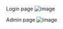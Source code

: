 Login page
![image](https://github.com/callhalo1998/network_automation/assets/103117424/b2633b5c-a9a1-4021-bf5f-f359cda9bbc5)


Admin page
![image](https://github.com/callhalo1998/network_automation/assets/103117424/055ba74e-68c6-4c87-b1d2-e1234ac9f183)
